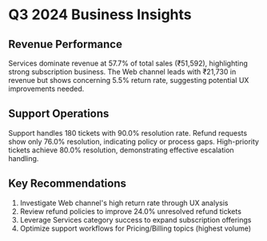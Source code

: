 # Q3 2024 Business Insights

## Revenue Performance
Services dominate revenue at 57.7% of total sales (₹51,592), highlighting strong subscription business. 
The Web channel leads with ₹21,730 in revenue but shows concerning 5.5% return rate, 
suggesting potential UX improvements needed.

## Support Operations
Support handles 180 tickets with 90.0% resolution rate. 
Refund requests show only 76.0% resolution, indicating policy or process gaps. 
High-priority tickets achieve 80.0% resolution, demonstrating effective escalation handling.

## Key Recommendations
1. Investigate Web channel's high return rate through UX analysis
2. Review refund policies to improve 24.0% unresolved refund tickets
3. Leverage Services category success to expand subscription offerings
4. Optimize support workflows for Pricing/Billing topics (highest volume)

